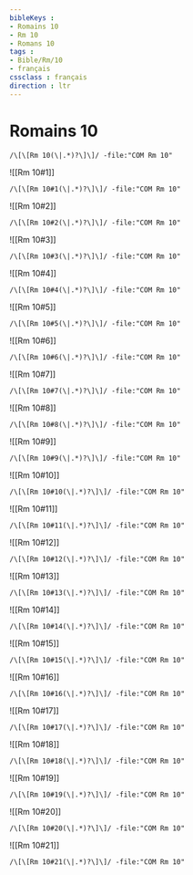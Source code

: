 ```yaml
---
bibleKeys : 
- Romains 10
- Rm 10
- Romans 10
tags : 
- Bible/Rm/10
- français
cssclass : français
direction : ltr
---
```


# Romains 10

```query
/\[\[Rm 10(\|.*)?\]\]/ -file:"COM Rm 10"
```



![[Rm 10#1]]

```query
/\[\[Rm 10#1(\|.*)?\]\]/ -file:"COM Rm 10"
```

![[Rm 10#2]]

```query
/\[\[Rm 10#2(\|.*)?\]\]/ -file:"COM Rm 10"
```

![[Rm 10#3]]

```query
/\[\[Rm 10#3(\|.*)?\]\]/ -file:"COM Rm 10"
```

![[Rm 10#4]]

```query
/\[\[Rm 10#4(\|.*)?\]\]/ -file:"COM Rm 10"
```

![[Rm 10#5]]

```query
/\[\[Rm 10#5(\|.*)?\]\]/ -file:"COM Rm 10"
```

![[Rm 10#6]]

```query
/\[\[Rm 10#6(\|.*)?\]\]/ -file:"COM Rm 10"
```

![[Rm 10#7]]

```query
/\[\[Rm 10#7(\|.*)?\]\]/ -file:"COM Rm 10"
```

![[Rm 10#8]]

```query
/\[\[Rm 10#8(\|.*)?\]\]/ -file:"COM Rm 10"
```

![[Rm 10#9]]

```query
/\[\[Rm 10#9(\|.*)?\]\]/ -file:"COM Rm 10"
```

![[Rm 10#10]]

```query
/\[\[Rm 10#10(\|.*)?\]\]/ -file:"COM Rm 10"
```

![[Rm 10#11]]

```query
/\[\[Rm 10#11(\|.*)?\]\]/ -file:"COM Rm 10"
```

![[Rm 10#12]]

```query
/\[\[Rm 10#12(\|.*)?\]\]/ -file:"COM Rm 10"
```

![[Rm 10#13]]

```query
/\[\[Rm 10#13(\|.*)?\]\]/ -file:"COM Rm 10"
```

![[Rm 10#14]]

```query
/\[\[Rm 10#14(\|.*)?\]\]/ -file:"COM Rm 10"
```

![[Rm 10#15]]

```query
/\[\[Rm 10#15(\|.*)?\]\]/ -file:"COM Rm 10"
```

![[Rm 10#16]]

```query
/\[\[Rm 10#16(\|.*)?\]\]/ -file:"COM Rm 10"
```

![[Rm 10#17]]

```query
/\[\[Rm 10#17(\|.*)?\]\]/ -file:"COM Rm 10"
```

![[Rm 10#18]]

```query
/\[\[Rm 10#18(\|.*)?\]\]/ -file:"COM Rm 10"
```

![[Rm 10#19]]

```query
/\[\[Rm 10#19(\|.*)?\]\]/ -file:"COM Rm 10"
```

![[Rm 10#20]]

```query
/\[\[Rm 10#20(\|.*)?\]\]/ -file:"COM Rm 10"
```

![[Rm 10#21]]

```query
/\[\[Rm 10#21(\|.*)?\]\]/ -file:"COM Rm 10"
```


